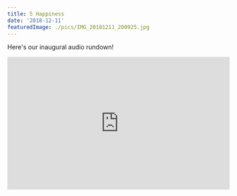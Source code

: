 ```yaml
---
title: 5 Happiness
date: '2018-12-11'
featuredImage: ./pics/IMG_20181211_200925.jpg
---
```


Here's our inaugural audio rundown!

<iframe width="100%" height="300" scrolling="no" frameborder="no"
allow="autoplay"
src="https://w.soundcloud.com/player/?url=https%3A//api.soundcloud.com/tracks/552775377&color=%23ff5500&auto_play=false&hide_related=false&show_comments=true&show_user=true&show_reposts=false&show_teaser=true&visual=true"></iframe>
